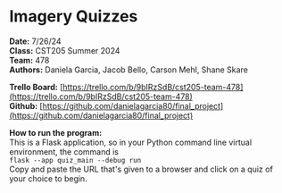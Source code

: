 # Imagery Quizzes

**Date:** 7/26/24  
**Class:** CST205 Summer 2024  
**Team:** 478  
**Authors:** Daniela Garcia, Jacob Bello, Carson Mehl, Shane Skare  

**Trello Board:** [https://trello.com/b/9bIRzSdB/cst205-team-478](https://trello.com/b/9bIRzSdB/cst205-team-478)  
**Github:** [https://github.com/danielagarcia80/final_project](https://github.com/danielagarcia80/final_project)  

**How to run the program:**  
This is a Flask application, so in your Python command line virtual environment, the command is  
`flask --app quiz_main --debug run`  
Copy and paste the URL that's given to a browser and click on a quiz of your choice to begin.
